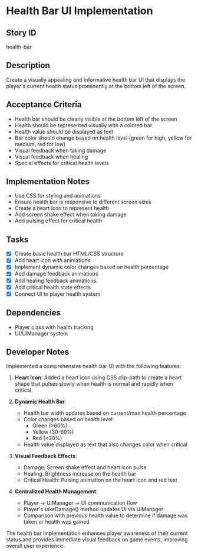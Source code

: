 # Health Bar UI Implementation

## Story ID
health-bar

## Description
Create a visually appealing and informative health bar UI that displays the player's current health status prominently at the bottom left of the screen.

## Acceptance Criteria
- Health bar should be clearly visible at the bottom left of the screen
- Health should be represented visually with a colored bar
- Health value should be displayed as text
- Bar color should change based on health level (green for high, yellow for medium, red for low)
- Visual feedback when taking damage
- Visual feedback when healing
- Special effects for critical health levels

## Implementation Notes
- Use CSS for styling and animations
- Ensure health bar is responsive to different screen sizes
- Create a heart icon to represent health
- Add screen shake effect when taking damage
- Add pulsing effect for critical health

## Tasks
- [x] Create basic health bar HTML/CSS structure
- [x] Add heart icon with animations
- [x] Implement dynamic color changes based on health percentage
- [x] Add damage feedback animations
- [x] Add healing feedback animations
- [x] Add critical health state effects
- [x] Connect UI to player health system

## Dependencies
- Player class with health tracking
- UI/UiManager system

## Developer Notes
Implemented a comprehensive health bar UI with the following features:

1. **Heart Icon**: Added a heart icon using CSS clip-path to create a heart shape that pulses slowly when health is normal and rapidly when critical.

2. **Dynamic Health Bar**: 
   - Health bar width updates based on current/max health percentage
   - Color changes based on health level:
     - Green (>60%)
     - Yellow (30-60%)
     - Red (<30%)
   - Health value displayed as text that also changes color when critical

3. **Visual Feedback Effects**:
   - Damage: Screen shake effect and heart icon pulse
   - Healing: Brightness increase on the health bar
   - Critical Health: Pulsing animation on the heart icon and red text

4. **Centralized Health Management**:
   - Player -> UiManager -> UI communication flow
   - Player's takeDamage() method updates UI via UiManager
   - Comparison with previous health value to determine if damage was taken or health was gained

The health bar implementation enhances player awareness of their current status and provides immediate visual feedback on game events, improving overall user experience. 
